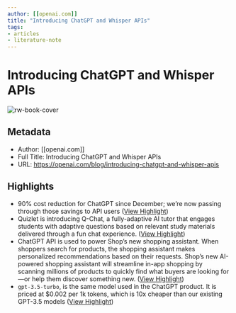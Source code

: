 ```yaml
---
author: [[openai.com]]
title: "Introducing ChatGPT and Whisper APIs"
tags: 
- articles
- literature-note
---
```

# Introducing ChatGPT and Whisper APIs

![rw-book-cover](https://openaicom.imgix.net/44fefabe-41f8-4dbf-9218-b1e1c44dc319/introducing-chatgpt-and-whisper-apis.jpg?auto=compress%2Cformat&fit=min&fm=jpg&q=80&rect=%2C%2C%2C)

## Metadata
- Author: [[openai.com]]
- Full Title: Introducing ChatGPT and Whisper APIs
- URL: https://openai.com/blog/introducing-chatgpt-and-whisper-apis

## Highlights
- 90% cost reduction for ChatGPT since December; we’re now passing through those savings to API users ([View Highlight](https://read.readwise.io/read/01gtfanae9j0x7smskpb5y2bdb))
- Quizlet is introducing Q-Chat, a fully-adaptive AI tutor that engages students with adaptive questions based on relevant study materials delivered through a fun chat experience. ([View Highlight](https://read.readwise.io/read/01gtfaq3awby69qevpgtk1wxp9))
- ChatGPT API is used to power Shop’s new shopping assistant. When shoppers search for products, the shopping assistant makes personalized recommendations based on their requests. Shop’s new AI-powered shopping assistant will streamline in-app shopping by scanning millions of products to quickly find what buyers are looking for—or help them discover something new. ([View Highlight](https://read.readwise.io/read/01gtfas01zzvx9qbdwjg5x5gt1))
- `gpt-3.5-turbo`, is the same model used in the ChatGPT product. It is priced at $0.002 per 1k tokens, which is 10x cheaper than our existing GPT-3.5 models ([View Highlight](https://read.readwise.io/read/01gtfasr9d29566yjhn8erat07))

